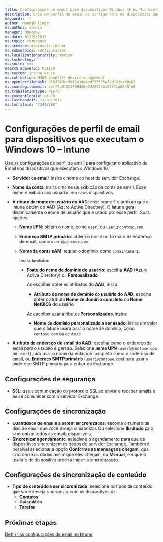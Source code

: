 ```yaml
---
title: Configurações de email para dispositivos Windows 10 no Microsoft Intune – Azure | Microsoft Docs
description: Crie um perfil de email de configuração de dispositivo que usa os servidores Exchange e recupera atributos do Azure Active Directory. Você também pode habilitar o SSL e sincronizar o email e as agendas em dispositivos Windows 10 usando o Microsoft Intune.
keywords: ''
author: MandiOhlinger
ms.author: mandia
manager: dougeby
ms.date: 01/29/2019
ms.topic: reference
ms.service: microsoft-intune
ms.subservice: configuration
ms.localizationpriority: medium
ms.technology: ''
ms.suite: ems
search.appverid: MET150
ms.custom: intune-azure
ms.collection: M365-identity-device-management
ms.openlocfilehash: 9882749ec90f2a1de4edf53535a79d893ca60e63
ms.sourcegitcommit: ebf72b038219904d6e7d20024b107f4aa68f57e6
ms.translationtype: MTE75
ms.contentlocale: pt-BR
ms.lasthandoff: 12/05/2019
ms.locfileid: "72492818"
---
```

# <a name="email-profile-settings-for-devices-running-windows-10---intune"></a>Configurações de perfil de email para dispositivos que executam o Windows 10 – Intune

Use as configurações de perfil de email para configurar o aplicativo de Email nos dispositivos que executam o Windows 10.

- **Servidor de email**: insira o nome do host do servidor Exchange.
- **Nome da conta**: insira o nome de exibição da conta de email. Esse nome é exibido aos usuários em seus dispositivos.
- **Atributo de nome de usuário do AAD**: esse nome é o atributo que o Intune obtém do AAD (Azure Active Directory). O Intune gera dinamicamente o nome de usuário que é usado por esse perfil. Suas opções:
  - **Nome UPN**: obtém o nome, como `user1` ou `user1@contoso.com`
  - **Endereço SMTP primário**: obtém o nome no formato de endereço de email, como `user1@contoso.com`
  - **Nome da conta sAM**: requer o domínio, como `domain\user1`.

    Insira também:  
    - **Fonte do nome de domínio do usuário**: escolha **AAD** (Azure Active Directory) ou **Personalizado**.

      Ao escolher obter os atributos do **AAD**, insira:
      - **Atributo de nome de domínio do usuário do AAD**: escolha obter o atributo **Nome de domínio completo** ou **Nome NetBIOS** do usuário

      Ao escolher usar atributos **Personalizados**, insira:
      - **Nome de domínio personalizado a ser usado**: insira um valor que o Intune usará para o nome de domínio, como `contoso.com` ou `contoso`

- **Atributo de endereço de email do AAD**: escolha como o endereço de email para o usuário é gerado. Selecione **nome UPN** (`user1@contoso.com` ou `user1`) para usar o nome da entidade completo como o endereço de email, ou **Endereço SMTP primário** (`user1@contoso.com`) para usar o endereço SMTP primário para entrar no Exchange.

## <a name="security-settings"></a>Configurações de segurança

- **SSL**: use a comunicação do protocolo SSL ao enviar e receber emails e ao se comunicar com o servidor Exchange.

## <a name="synchronization-settings"></a>Configurações de sincronização

- **Quantidade de emails a serem sincronizados**: escolha o número de dias de email que você deseja sincronizar. Ou selecione **Ilimitado** para sincronizar todos os emails disponíveis.
- **Sincronizar agendamento**: selecione o agendamento para que os dispositivos sincronizem os dados do servidor Exchange. Também é possível selecionar a opção **Conforme as mensagens chegam**, que sincroniza os dados assim que eles chegam, ou **Manual**, em que o usuário do dispositivo precisa iniciar a sincronização.

## <a name="content-sync-settings"></a>Configurações de sincronização de conteúdo

- **Tipo de conteúdo a ser sincronizado**: selecione os tipos de conteúdo que você deseja sincronizar com os dispositivos de:
  - **Contatos**
  - **Calendário**
  - **Tarefas**

## <a name="next-steps"></a>Próximas etapas
[Definir as configurações de email no Intune](../email-settings-configure.md)
